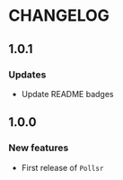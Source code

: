 # CHANGELOG

## 1.0.1

### Updates

* Update README badges

## 1.0.0

### New features

* First release of `Pollsr`
